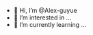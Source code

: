 - 👋 Hi, I’m @Alex-guyue
- 👀 I’m interested in ...
- 🌱 I’m currently learning ...

<!---
Alex-guyue/Alex-guyue is a ✨ special ✨ repository because its `README.md` (this file) appears on your GitHub profile.
You can click the Preview link to take a look at your changes.
--->
